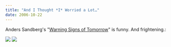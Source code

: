 ```yaml
---
title: "And I Thought *I* Worried a Lot…"
date: 2006-10-22
---
```

Anders Sandberg's "<a href="http://www.aleph.se/andart/archives/2006/10/warning_signs_for_tomorrow.html">Warning Signs of Tomorrow</a>" is funny.  And frightening.:

<img src="http://www.aleph.se/andart/archives/images/warning1.png" class="centered">

<img src="http://www.aleph.se/andart/archives/images/warning3.png" class="centered">
